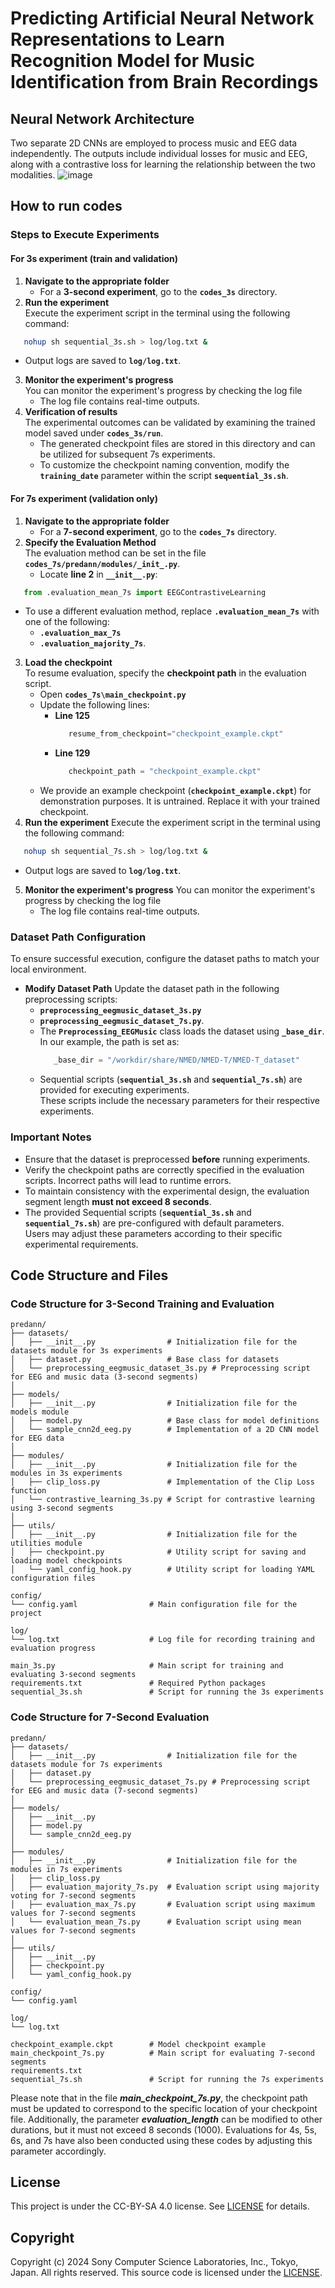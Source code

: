 # Predicting Artificial Neural Network Representations to Learn Recognition Model for Music Identification from Brain Recordings

## Neural Network Architecture
Two separate 2D CNNs are employed to process music and EEG data independently. The outputs include individual losses for music and EEG, along with a contrastive loss for learning the relationship between the two modalities.
![image](Model_structure.jpg) 

## How to run codes
### Steps to Execute Experiments
#### For 3s experiment (train and validation)
1. **Navigate to the appropriate folder**  
   - For a **3-second experiment**, go to the **`codes_3s`** directory.
2. **Run the experiment**  
Execute the experiment script in the terminal using the following command:
```bash
   nohup sh sequential_3s.sh > log/log.txt &
```
   - Output logs are saved to **`log/log.txt`**.
3. **Monitor the experiment's progress**  
You can monitor the experiment's progress by checking the log file  
   - The log file contains real-time outputs.
4. **Verification of results**  
The experimental outcomes can be validated by examining the trained model saved under **`codes_3s/run`**.  
   - The generated checkpoint files are stored in this directory and can be utilized for subsequent 7s experiments.  
   - To customize the checkpoint naming convention, modify the **`training_date`** parameter within the script **`sequential_3s.sh`**.  

#### For 7s experiment (validation only)
1. **Navigate to the appropriate folder**  
   - For a **7-second experiment**, go to the **`codes_7s`** directory.
2. **Specify the Evaluation Method**  
   The evaluation method can be set in the file  
   **`codes_7s/predann/modules/_init_.py`**.
   - Locate **line 2** in **`__init__.py`**:
```python
   from .evaluation_mean_7s import EEGContrastiveLearning
```
   - To use a different evaluation method, replace **`.evaluation_mean_7s`** with one of the following:
      - **`.evaluation_max_7s`** 
      - **`.evaluation_majority_7s`**.
3. **Load the checkpoint**  
To resume evaluation, specify the **checkpoint path** in the evaluation script.  
   - Open **`codes_7s\main_checkpoint.py`**
   - Update the following lines:
      - **Line 125**
         ```python
            resume_from_checkpoint="checkpoint_example.ckpt"
         ```
      - **Line 129**
         ```python
            checkpoint_path = "checkpoint_example.ckpt"
         ```
   - We provide an example checkpoint (**`checkpoint_example.ckpt`**) for demonstration purposes. It is untrained. Replace it with your trained checkpoint. 
4. **Run the experiment**
Execute the experiment script in the terminal using the following command:
```bash
   nohup sh sequential_7s.sh > log/log.txt &
```
   - Output logs are saved to **`log/log.txt`**.
5. **Monitor the experiment's progress**
You can monitor the experiment's progress by checking the log file
   - The log file contains real-time outputs.

### Dataset Path Configuration
To ensure successful execution, configure the dataset paths to match your local environment.
- **Modify Dataset Path**
  Update the dataset path in the following preprocessing scripts:
   - **`preprocessing_eegmusic_dataset_3s.py`**
   - **`preprocessing_eegmusic_dataset_7s.py`**.
   - The **`Preprocessing_EEGMusic`** class loads the dataset using **`_base_dir`**.  
     In our example, the path is set as:
      ```python
         _base_dir = "/workdir/share/NMED/NMED-T/NMED-T_dataset" 
      ```
   - Sequential scripts (**`sequential_3s.sh`** and **`sequential_7s.sh`**) are provided for executing experiments.  
     These scripts include the necessary parameters for their respective experiments.

### Important Notes
- Ensure that the dataset is preprocessed **before** running experiments.
- Verify the checkpoint paths are correctly specified in the evaluation scripts. Incorrect paths will lead to runtime errors.
- To maintain consistency with the experimental design, the evaluation segment length **must not exceed 8 seconds**.
- The provided Sequential scripts (**`sequential_3s.sh`** and **`sequential_7s.sh`**) are pre-configured with default parameters.  
  Users may adjust these parameters according to their specific experimental requirements.

## Code Structure and Files
### Code Structure for 3-Second Training and Evaluation
```
predann/
├── datasets/                      
│   ├── __init__.py                # Initialization file for the datasets module for 3s experiments
│   ├── dataset.py                 # Base class for datasets
│   └── preprocessing_eegmusic_dataset_3s.py # Preprocessing script for EEG and music data (3-second segments)
│
├── models/                        
│   ├── __init__.py                # Initialization file for the models module
│   ├── model.py                   # Base class for model definitions
│   └── sample_cnn2d_eeg.py        # Implementation of a 2D CNN model for EEG data
│
├── modules/                       
│   ├── __init__.py                # Initialization file for the modules in 3s experiments
│   ├── clip_loss.py               # Implementation of the Clip Loss function
│   └── contrastive_learning_3s.py # Script for contrastive learning using 3-second segments
│
├── utils/                         
│   ├── __init__.py                # Initialization file for the utilities module
│   ├── checkpoint.py              # Utility script for saving and loading model checkpoints
│   └── yaml_config_hook.py        # Utility script for loading YAML configuration files

config/                        
└── config.yaml                # Main configuration file for the project

log/                           
└── log.txt                    # Log file for recording training and evaluation progress

main_3s.py                     # Main script for training and evaluating 3-second segments
requirements.txt               # Required Python packages   
sequential_3s.sh               # Script for running the 3s experiments
```
### Code Structure for 7-Second Evaluation
```
predann/
├── datasets/                      
│   ├── __init__.py                # Initialization file for the datasets module for 7s experiments
│   ├── dataset.py                 
│   └── preprocessing_eegmusic_dataset_7s.py # Preprocessing script for EEG and music data (7-second segments)
│
├── models/                        
│   ├── __init__.py                
│   ├── model.py                   
│   └── sample_cnn2d_eeg.py        
│
├── modules/                      
│   ├── __init__.py                # Initialization file for the modules in 7s experiments
│   ├── clip_loss.py               
│   ├── evaluation_majority_7s.py  # Evaluation script using majority voting for 7-second segments
│   ├── evaluation_max_7s.py       # Evaluation script using maximum values for 7-second segments
│   └── evaluation_mean_7s.py      # Evaluation script using mean values for 7-second segments
│
├── utils/                         
│   ├── __init__.py                
│   ├── checkpoint.py             
│   └── yaml_config_hook.py        

config/                        
└── config.yaml               

log/                          
└── log.txt                   
                      
checkpoint_example.ckpt        # Model checkpoint example
main_checkpoint_7s.py          # Main script for evaluating 7-second segments
requirements.txt                     
sequential_7s.sh               # Script for running the 7s experiments
```
Please note that in the file ***main_checkpoint_7s.py***, the checkpoint path must be updated to correspond to the specific location of your checkpoint file. Additionally, the parameter ***evaluation_length*** can be modified to other durations, but it must not exceed 8 seconds (1000). Evaluations for 4s, 5s, 6s, and 7s have also been conducted using these codes by adjusting this parameter accordingly.



## License
This project is under the CC-BY-SA 4.0 license. See [LICENSE](LICENSE) for details.

## Copyright
Copyright (c) 2024 Sony Computer Science Laboratories, Inc., Tokyo, Japan. All rights reserved. This source code is licensed under the [LICENSE](LICENSE).
